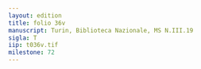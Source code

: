 ```yaml
---
layout: edition
title: folio 36v
manuscript: Turin, Biblioteca Nazionale, MS N.III.19
sigla: T
iip: t036v.tif
milestone: 72
---
```

